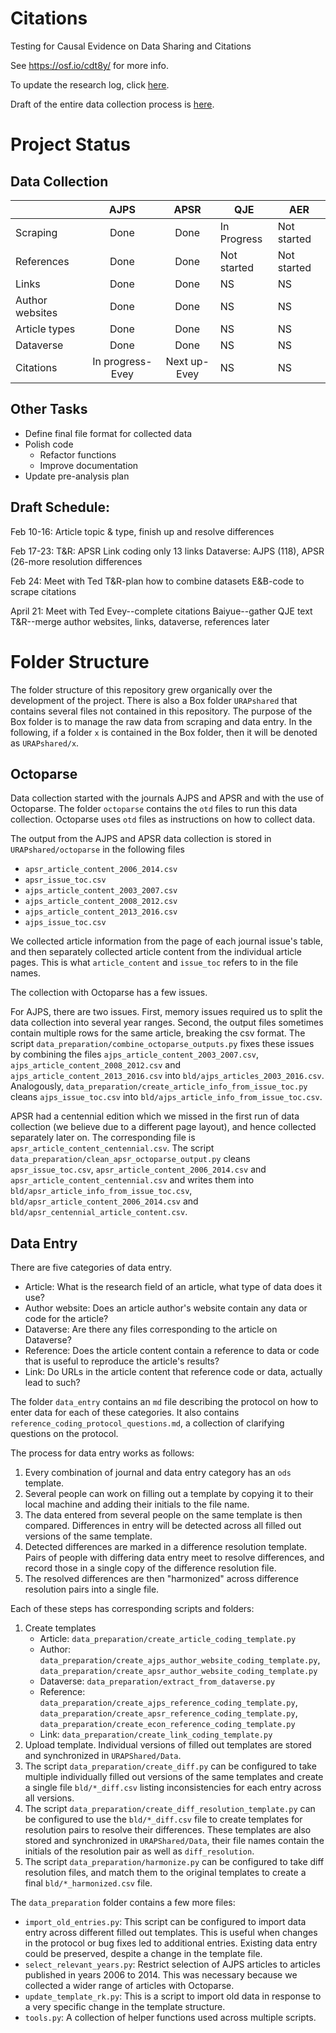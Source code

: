 # Citations
Testing for Causal Evidence on Data Sharing and Citations

See https://osf.io/cdt8y/ for more info.

To update the research log, click [here](https://docs.google.com/a/berkeley.edu/document/d/1XC20bRYeNCIrH-XqrU8tqs2K5fdqaGenZ41ZlpTg2QM/edit?usp=sharing).

Draft of the entire data collection process is [here](https://docs.google.com/document/d/1zPoa1W5Ysd-5aFIp1Qz_j2zJKnSaVzC072d625MkjFc/edit?usp=sharing).

# Project Status
## Data Collection

| |AJPS|APSR|QJE|AER|
|---|:---:|:---:|---|---|
|Scraping|Done|Done|In Progress|Not started|
|References|Done|Done|Not started|Not started|
|Links|Done|Done| NS | NS|
|Author websites|Done|Done|NS|NS|
|Article types|Done |Done|NS|NS|
|Dataverse|Done|Done|NS|NS|
|Citations|In progress-Evey|Next up-Evey|NS|NS|

## Other Tasks
+ Define final file format for collected data
+ Polish code
  + Refactor functions
  + Improve documentation
+ Update pre-analysis plan

## Draft Schedule:
Feb 10-16: Article topic & type, finish up and resolve differences

Feb 17-23: T&R: APSR Link coding only 13 links
Dataverse: AJPS (118), APSR (26-more resolution differences

Feb 24: 
Meet with Ted
T&R-plan how to combine datasets
E&B-code to scrape citations

April 21: Meet with Ted
Evey--complete citations
Baiyue--gather QJE text
T&R--merge author websites, links, dataverse, references later

# Folder Structure
The folder structure of this repository grew organically over the development of the project. There is also a Box folder `URAPshared` that contains several files not contained in this repository. The purpose of the Box folder is to manage the raw data from scraping and data entry. In the following, if a folder `x` is contained in the Box folder, then it will be denoted as `URAPshared/x`.

## Octoparse
Data collection started with the journals AJPS and APSR and with the use of Octoparse. The folder `octoparse` contains the `otd` files to run this data collection. Octoparse uses `otd` files as instructions on how to collect data.

The output from the AJPS and APSR data collection is stored in `URAPshared/octoparse` in the following files

+ `apsr_article_content_2006_2014.csv`
+ `apsr_issue_toc.csv`
+ `ajps_article_content_2003_2007.csv`
+ `ajps_article_content_2008_2012.csv`
+ `ajps_article_content_2013_2016.csv`
+ `ajps_issue_toc.csv`


We collected article information from the page of each journal issue's table, and then separately collected article content from the individual article pages. This is what `article_content` and `issue_toc` refers to in the file names.

The collection with Octoparse has a few issues.

For AJPS, there are two issues. First, memory issues required us to split the data collection into several year ranges. Second, the output files sometimes contain multiple rows for the same article, breaking the csv format. The script `data_preparation/combine_octoparse_outputs.py` fixes these issues by combining the files `ajps_article_content_2003_2007.csv`, `ajps_article_content_2008_2012.csv` and `ajps_article_content_2013_2016.csv` into `bld/ajps_articles_2003_2016.csv`. Analogously, `data_preparation/create_article_info_from_issue_toc.py` cleans `ajps_issue_toc.csv` into `bld/ajps_article_info_from_issue_toc.csv`.
 
 APSR had a centennial edition which we missed in the first run of data collection (we believe due to a different page layout), and hence collected separately later on. The corresponding file is `apsr_article_content_centennial.csv`. The script `data_preparation/clean_apsr_octoparse_output.py` cleans  `apsr_issue_toc.csv`, `apsr_article_content_2006_2014.csv` and `apsr_article_content_centennial.csv` and writes them into `bld/apsr_article_info_from_issue_toc.csv`, `bld/apsr_article_content_2006_2014.csv` and `bld/apsr_centennial_article_content.csv`.

## Data Entry
There are five categories of data entry.

+ Article: What is the research field of an article, what type of data does it use?
+ Author website: Does an article author's website contain any data or code for the article?
+ Dataverse: Are there any files corresponding to the article on Dataverse?
+ Reference: Does the article content contain a reference to data or code that is useful to reproduce the article's results?
+ Link: Do URLs in the article content that reference code or data, actually lead to such?

The folder `data_entry` contains an `md` file describing the protocol on how to enter data for each of these categories. It also contains `reference_coding_protocol_questions.md`, a collection of clarifying questions on the protocol.

The process for data entry works as follows:

1. Every combination of journal and data entry category has an `ods` template.
2. Several people can work on filling out a template by copying it to their local machine and adding their initials to the file name.
3. The data entered from several people on the same template is then compared. Differences in entry will be detected across all filled out versions of the same template.
4. Detected differences are marked in a difference resolution template. Pairs of people with differing data entry meet to resolve differences, and record those in a single copy of the difference resolution file.
5. The resolved differences are then "harmonized" across difference resolution pairs into a single file.  

Each of these steps has corresponding scripts and folders:

1. Create templates
    + Article: `data_preparation/create_article_coding_template.py`
    + Author: `data_preparation/create_ajps_author_website_coding_template.py`, `data_preparation/create_apsr_author_website_coding_template.py`
    + Dataverse: `data_preparation/extract_from_dataverse.py`
    + Reference: `data_preparation/create_ajps_reference_coding_template.py`, `data_preparation/create_apsr_reference_coding_template.py`, `data_preparation/create_econ_reference_coding_template.py`
    + Link: `data_preparation/create_link_coding_template.py`
2. Upload template. Individual versions of filled out templates are stored and synchronized in `URAPShared/Data`.
3. The script `data_preparation/create_diff.py` can be configured to take multiple individually filled out versions of the same templates and create a single file `bld/*_diff.csv` listing inconsistencies for each entry across all versions.
4. The script `data_preparation/create_diff_resolution_template.py` can be configured to use the `bld/*_diff.csv` file to create templates for resolution pairs to resolve their differences. These templates are also stored and synchronized in `URAPShared/Data`, their file names contain the initials of the resolution pair as well as `diff_resolution`.
5. The script `data_preparation/harmonize.py` can be configured to take diff resolution files, and match them to the original templates to create a final `bld/*_harmonized.csv` file.

The `data_preparation` folder contains a few more files:
+ `import_old_entries.py`: This script can be configured to import data entry across different filled out templates. This is useful when changes in the protocol or bug fixes led to additional entries. Existing data entry could be preserved, despite a change in the template file.
+ `select_relevant_years.py`: Restrict selection of AJPS articles to articles published in years 2006 to 2014. This was necessary because we collected a wider range of articles with Octoparse.
+ `update_template_rk.py`: This is a script to import old data in response to a very specific change in the template structure.
+ `tools.py`: A collection of helper functions used across multiple scripts.